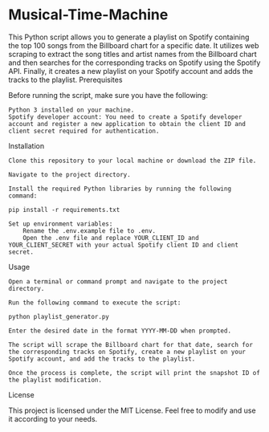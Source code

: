 # Musical-Time-Machine

This Python script allows you to generate a playlist on Spotify containing the top 100 songs from the Billboard chart for a specific date.
It utilizes web scraping to extract the song titles and artist names from the Billboard chart and then searches for the corresponding tracks on Spotify using the Spotify API. Finally, it creates a new playlist on your Spotify account and adds the tracks to the playlist.
Prerequisites

Before running the script, make sure you have the following:

    Python 3 installed on your machine.
    Spotify developer account: You need to create a Spotify developer account and register a new application to obtain the client ID and client secret required for authentication.

Installation

    Clone this repository to your local machine or download the ZIP file.

    Navigate to the project directory.

    Install the required Python libraries by running the following command:

    pip install -r requirements.txt

    Set up environment variables:
        Rename the .env.example file to .env.
        Open the .env file and replace YOUR_CLIENT_ID and YOUR_CLIENT_SECRET with your actual Spotify client ID and client secret.

Usage

    Open a terminal or command prompt and navigate to the project directory.

    Run the following command to execute the script:

    python playlist_generator.py

    Enter the desired date in the format YYYY-MM-DD when prompted.

    The script will scrape the Billboard chart for that date, search for the corresponding tracks on Spotify, create a new playlist on your Spotify account, and add the tracks to the playlist.

    Once the process is complete, the script will print the snapshot ID of the playlist modification.

License

This project is licensed under the MIT License. Feel free to modify and use it according to your needs.

